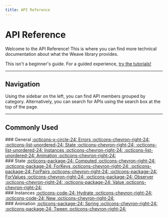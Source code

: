 ```yaml
---
title: API Reference
---
```


# API Reference

Welcome to the API Reference! This is where you can find more technical
documentation about what the Weave library provides.

This isn't a beginner's guide. For a guided experience, [try the tutorials!](../tutorials/)

---

## Navigation

Using the sidebar on the left, you can find API members grouped by category.
Alternatively, you can search for APIs using the search box at the top of the
page.

---

## Commonly Used

<div class="weavedoc-index-multicol" markdown>

<div class="weavedoc-index-multicol-section" markdown>
### General
<a class="weavedoc-api-index-link" href="errors" markdown>
    <span class="weavedoc-api-icon" markdown>:octicons-x-circle-24:</span>
    <span class="weavedoc-api-name">Errors</span>
    <span class="weavedoc-api-index-arrow" markdown>:octicons-chevron-right-24:</span>
</a>

<a class="weavedoc-api-index-link" href="state" markdown>
    <span class="weavedoc-api-icon" markdown>:octicons-list-unordered-24:</span>
    <span class="weavedoc-api-name">State</span>
    <span class="weavedoc-api-index-arrow" markdown>:octicons-chevron-right-24:</span>
</a>

<a class="weavedoc-api-index-link" href="instances" markdown>
    <span class="weavedoc-api-icon" markdown>:octicons-list-unordered-24:</span>
    <span class="weavedoc-api-name">Instances</span>
    <span class="weavedoc-api-index-arrow" markdown>:octicons-chevron-right-24:</span>
</a>

<a class="weavedoc-api-index-link" href="animation" markdown>
    <span class="weavedoc-api-icon" markdown>:octicons-list-unordered-24:</span>
    <span class="weavedoc-api-name">Animation</span>
    <span class="weavedoc-api-index-arrow" markdown>:octicons-chevron-right-24:</span>
</a>
</div>

<div class="weavedoc-index-multicol-section" markdown>
### State
<a class="weavedoc-api-index-link" href="state/computed" markdown>
    <span class="weavedoc-api-icon" markdown>:octicons-package-24:</span>
    <span class="weavedoc-api-name">Computed</span>
    <span class="weavedoc-api-index-arrow" markdown>:octicons-chevron-right-24:</span>
</a>

<a class="weavedoc-api-index-link" href="state/forkeys" markdown>
    <span class="weavedoc-api-icon" markdown>:octicons-package-24:</span>
    <span class="weavedoc-api-name">ForKeys</span>
    <span class="weavedoc-api-index-arrow" markdown>:octicons-chevron-right-24:</span>
</a>

<a class="weavedoc-api-index-link" href="state/forpairs" markdown>
    <span class="weavedoc-api-icon" markdown>:octicons-package-24:</span>
    <span class="weavedoc-api-name">ForPairs</span>
    <span class="weavedoc-api-index-arrow" markdown>:octicons-chevron-right-24:</span>
</a>

<a class="weavedoc-api-index-link" href="state/forvalues" markdown>
    <span class="weavedoc-api-icon" markdown>:octicons-package-24:</span>
    <span class="weavedoc-api-name">ForValues</span>
    <span class="weavedoc-api-index-arrow" markdown>:octicons-chevron-right-24:</span>
</a>

<a class="weavedoc-api-index-link" href="state/observer" markdown>
    <span class="weavedoc-api-icon" markdown>:octicons-package-24:</span>
    <span class="weavedoc-api-name">Observer</span>
    <span class="weavedoc-api-index-arrow" markdown>:octicons-chevron-right-24:</span>
</a>

<a class="weavedoc-api-index-link" href="state/value" markdown>
    <span class="weavedoc-api-icon" markdown>:octicons-package-24:</span>
    <span class="weavedoc-api-name">Value</span>
    <span class="weavedoc-api-index-arrow" markdown>:octicons-chevron-right-24:</span>
</a>
</div>

<div class="weavedoc-index-multicol-section" markdown>
### Instances
<a class="weavedoc-api-index-link" href="instances/hydrate" markdown>
    <span class="weavedoc-api-icon" markdown>:octicons-code-24:</span>
    <span class="weavedoc-api-name">Hydrate</span>
    <span class="weavedoc-api-index-arrow" markdown>:octicons-chevron-right-24:</span>
</a>

<a class="weavedoc-api-index-link" href="instances/new" markdown>
    <span class="weavedoc-api-icon" markdown>:octicons-code-24:</span>
    <span class="weavedoc-api-name">New</span>
    <span class="weavedoc-api-index-arrow" markdown>:octicons-chevron-right-24:</span>
</a>
</div>

<div class="weavedoc-index-multicol-section" markdown>
### Animation
<a class="weavedoc-api-index-link" href="animation/spring" markdown>
    <span class="weavedoc-api-icon" markdown>:octicons-package-24:</span>
    <span class="weavedoc-api-name">Spring</span>
    <span class="weavedoc-api-index-arrow" markdown>:octicons-chevron-right-24:</span>
</a>

<a class="weavedoc-api-index-link" href="animation/tween" markdown>
    <span class="weavedoc-api-icon" markdown>:octicons-package-24:</span>
    <span class="weavedoc-api-name">Tween</span>
    <span class="weavedoc-api-index-arrow" markdown>:octicons-chevron-right-24:</span>
</a>
</div>

</div>

